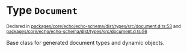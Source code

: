 # Type `Document`
<sub>Declared in [packages/core/echo/echo-schema/dist/types/src/document.d.ts:53]() and [packages/core/echo/echo-schema/dist/types/src/document.d.ts:56]()</sub>


Base class for generated document types and dynamic objects.

